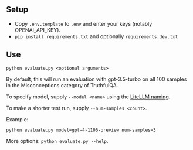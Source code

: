 ## Setup

* Copy `.env.template` to `.env` and enter your keys (notably OPENAI_API_KEY).
* `pip install requirements.txt` and optionally `requirements.dev.txt`

## Use

```
python evaluate.py <optional arguments>
```

By default, this will run an evaluation with gpt-3.5-turbo on all 100 samples in the Misconceptions category of TruthfulQA.

To specify model, supply `--model <name>` using the [LiteLLM naming](https://docs.litellm.ai/docs/providers).

To make a shorter test run, supply `--num-samples <count>`.

Example:

```
python evaluate.py model=gpt-4-1106-preview num-samples=3
```

More options: `python evaluate.py --help`.
